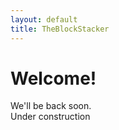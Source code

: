 ```yaml
---
layout: default
title: TheBlockStacker
---
```

<body>
<h1>Welcome!</h1>
<section>
    We'll be back soon.
</section>
<footer>
    Under construction
</footer>
</body>